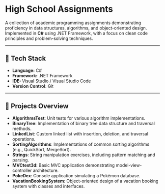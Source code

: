 # High School Assignments

A collection of academic programming assignments demonstrating proficiency in data structures, algorithms, and object-oriented design. 
Implemented in **C#** using .NET Framework, with a focus on clean code principles and problem-solving techniques.

---

## 🧩 Tech Stack

- **Language:** C#
- **Framework:** .NET Framework
- **IDE:** Visual Studio / Visual Studio Code
- **Version Control:** Git

---

## 🔧 Projects Overview

- **AlgorithmsTest**: Unit tests for various algorithm implementations.
- **BinaryTree**: Implementation of binary tree data structure and traversal methods.
- **LinkedList**: Custom linked list with insertion, deletion, and traversal operations.
- **SortingAlgorithms**: Implementations of common sorting algorithms (e.g., QuickSort, MergeSort).
- **Strings**: String manipulation exercises, including pattern matching and parsing.
- **MVCtest3d**: Basic MVC application demonstrating model-view-controller architecture.
- **PokeDex**: Console application simulating a Pokémon database.
- **VacationBookingSystem**: Object-oriented design of a vacation booking system with classes and interfaces.
